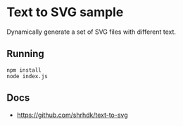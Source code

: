 # Text to SVG sample

Dynamically generate a set of SVG files with different text.

## Running

```
npm install
node index.js
```

## Docs

* https://github.com/shrhdk/text-to-svg
